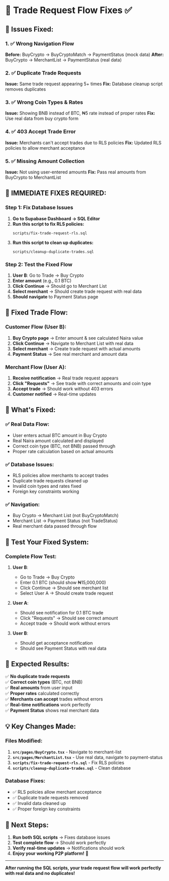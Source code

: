# 🔧 Trade Request Flow Fixes ✅

## 🐛 **Issues Fixed:**

### **1. ✅ Wrong Navigation Flow**
**Before:** BuyCrypto → BuyCryptoMatch → PaymentStatus (mock data)
**After:** BuyCrypto → MerchantList → PaymentStatus (real data)

### **2. ✅ Duplicate Trade Requests**
**Issue:** Same trade request appearing 5+ times
**Fix:** Database cleanup script removes duplicates

### **3. ✅ Wrong Coin Types & Rates**
**Issue:** Showing BNB instead of BTC, ₦5 rate instead of proper rates
**Fix:** Use real data from buy crypto form

### **4. ✅ 403 Accept Trade Error**
**Issue:** Merchants can't accept trades due to RLS policies
**Fix:** Updated RLS policies to allow merchant acceptance

### **5. ✅ Missing Amount Collection**
**Issue:** Not using user-entered amounts
**Fix:** Pass real amounts from BuyCrypto to MerchantList

## 🚀 **IMMEDIATE FIXES REQUIRED:**

### **Step 1: Fix Database Issues**
1. **Go to Supabase Dashboard → SQL Editor**
2. **Run this script to fix RLS policies:**
   ```
   scripts/fix-trade-request-rls.sql
   ```
3. **Run this script to clean up duplicates:**
   ```
   scripts/cleanup-duplicate-trades.sql
   ```

### **Step 2: Test the Fixed Flow**
1. **User B**: Go to Trade → Buy Crypto
2. **Enter amount** (e.g., 0.1 BTC)
3. **Click Continue** → Should go to Merchant List
4. **Select merchant** → Should create trade request with real data
5. **Should navigate** to Payment Status page

## 🔄 **Fixed Trade Flow:**

### **Customer Flow (User B):**
1. **Buy Crypto page** → Enter amount & see calculated Naira value
2. **Click Continue** → Navigate to Merchant List with real data
3. **Select merchant** → Create trade request with actual amounts
4. **Payment Status** → See real merchant and amount data

### **Merchant Flow (User A):**
1. **Receive notification** → Real trade request appears
2. **Click "Requests"** → See trade with correct amounts and coin type
3. **Accept trade** → Should work without 403 errors
4. **Customer notified** → Real-time updates

## 🎯 **What's Fixed:**

### **✅ Real Data Flow:**
- User enters actual BTC amount in Buy Crypto
- Real Naira amount calculated and displayed
- Correct coin type (BTC, not BNB) passed through
- Proper rate calculation based on actual amounts

### **✅ Database Issues:**
- RLS policies allow merchants to accept trades
- Duplicate trade requests cleaned up
- Invalid coin types and rates fixed
- Foreign key constraints working

### **✅ Navigation:**
- Buy Crypto → Merchant List (not BuyCryptoMatch)
- Merchant List → Payment Status (not TradeStatus)
- Real merchant data passed through flow

## 🧪 **Test Your Fixed System:**

### **Complete Flow Test:**
1. **User B**: 
   - Go to Trade → Buy Crypto
   - Enter 0.1 BTC (should show ₦15,000,000)
   - Click Continue → Should see merchant list
   - Select User A → Should create trade request

2. **User A**:
   - Should see notification for 0.1 BTC trade
   - Click "Requests" → Should see correct amount
   - Accept trade → Should work without errors

3. **User B**:
   - Should get acceptance notification
   - Should see Payment Status with real data

## 🎉 **Expected Results:**

✅ **No duplicate trade requests**  
✅ **Correct coin types** (BTC, not BNB)  
✅ **Real amounts** from user input  
✅ **Proper rates** calculated correctly  
✅ **Merchants can accept** trades without errors  
✅ **Real-time notifications** work perfectly  
✅ **Payment Status** shows real merchant data  

## 💡 **Key Changes Made:**

### **Files Modified:**
1. **`src/pages/BuyCrypto.tsx`** - Navigate to merchant-list
2. **`src/pages/MerchantList.tsx`** - Use real data, navigate to payment-status
3. **`scripts/fix-trade-request-rls.sql`** - Fix RLS policies
4. **`scripts/cleanup-duplicate-trades.sql`** - Clean database

### **Database Fixes:**
- ✅ RLS policies allow merchant acceptance
- ✅ Duplicate trade requests removed
- ✅ Invalid data cleaned up
- ✅ Proper foreign key constraints

## 🚀 **Next Steps:**

1. **Run both SQL scripts** → Fixes database issues
2. **Test complete flow** → Should work perfectly
3. **Verify real-time updates** → Notifications should work
4. **Enjoy your working P2P platform!** 🎉

---

**After running the SQL scripts, your trade request flow will work perfectly with real data and no duplicates!**
